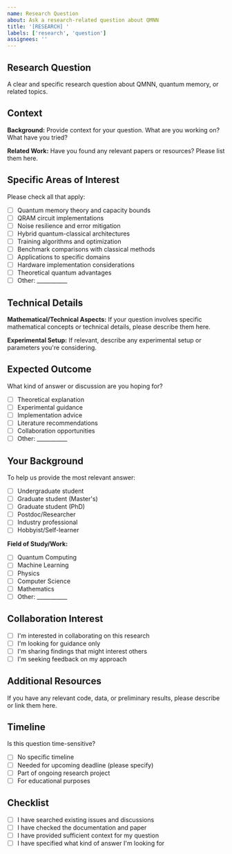 ```yaml
---
name: Research Question
about: Ask a research-related question about QMNN
title: '[RESEARCH] '
labels: ['research', 'question']
assignees: ''
---
```


## Research Question
A clear and specific research question about QMNN, quantum memory, or related topics.

## Context
**Background:**
Provide context for your question. What are you working on? What have you tried?

**Related Work:**
Have you found any relevant papers or resources? Please list them here.

## Specific Areas of Interest
Please check all that apply:
- [ ] Quantum memory theory and capacity bounds
- [ ] QRAM circuit implementations
- [ ] Noise resilience and error mitigation
- [ ] Hybrid quantum-classical architectures
- [ ] Training algorithms and optimization
- [ ] Benchmark comparisons with classical methods
- [ ] Applications to specific domains
- [ ] Hardware implementation considerations
- [ ] Theoretical quantum advantages
- [ ] Other: ___________

## Technical Details
**Mathematical/Technical Aspects:**
If your question involves specific mathematical concepts or technical details, please describe them here.

**Experimental Setup:**
If relevant, describe any experimental setup or parameters you're considering.

## Expected Outcome
What kind of answer or discussion are you hoping for?
- [ ] Theoretical explanation
- [ ] Experimental guidance
- [ ] Implementation advice
- [ ] Literature recommendations
- [ ] Collaboration opportunities
- [ ] Other: ___________

## Your Background
To help us provide the most relevant answer:
- [ ] Undergraduate student
- [ ] Graduate student (Master's)
- [ ] Graduate student (PhD)
- [ ] Postdoc/Researcher
- [ ] Industry professional
- [ ] Hobbyist/Self-learner

**Field of Study/Work:**
- [ ] Quantum Computing
- [ ] Machine Learning
- [ ] Physics
- [ ] Computer Science
- [ ] Mathematics
- [ ] Other: ___________

## Collaboration Interest
- [ ] I'm interested in collaborating on this research
- [ ] I'm looking for guidance only
- [ ] I'm sharing findings that might interest others
- [ ] I'm seeking feedback on my approach

## Additional Resources
If you have any relevant code, data, or preliminary results, please describe or link them here.

## Timeline
Is this question time-sensitive?
- [ ] No specific timeline
- [ ] Needed for upcoming deadline (please specify)
- [ ] Part of ongoing research project
- [ ] For educational purposes

## Checklist
- [ ] I have searched existing issues and discussions
- [ ] I have checked the documentation and paper
- [ ] I have provided sufficient context for my question
- [ ] I have specified what kind of answer I'm looking for

